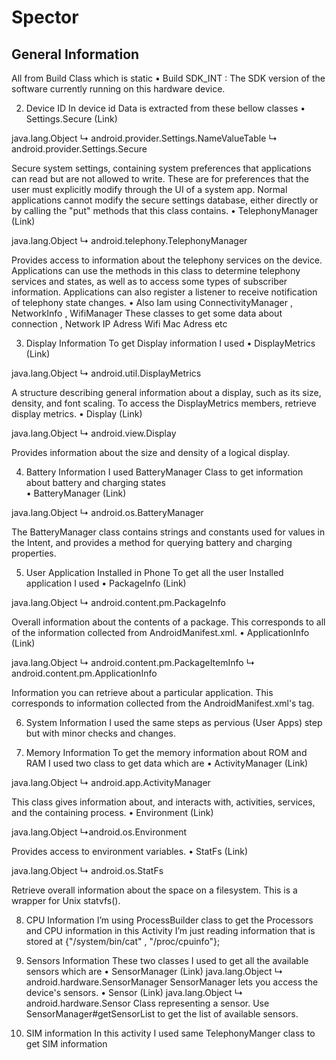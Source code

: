 # Spector

##	General Information 
All from Build Class which is static
•	Build
SDK_INT : The SDK version of the software currently running on this hardware device.




2.	Device ID
In device id Data is extracted from  these bellow classes
•	Settings.Secure (Link)  

java.lang.Object
   ↳	android.provider.Settings.NameValueTable
 	   ↳	android.provider.Settings.Secure  

Secure system settings, containing system preferences that applications can read
but are not allowed to write. These are for preferences that the user must explicitly
modify through the UI of a system app. Normal applications cannot modify the secure
settings database, either directly or by calling the "put" methods that this class contains.
•	TelephonyManager (Link) 

java.lang.Object
   ↳	android.telephony.TelephonyManager
   
Provides access to information about the telephony services on the device. Applications
can use the methods in this class to determine telephony services and states, as well as
to access some types of subscriber information. Applications can also register a listener
to receive notification of telephony state changes.
•	Also Iam using  ConnectivityManager , NetworkInfo , WifiManager 
These classes to get some data about connection , Network IP Adress Wifi Mac Adress etc





3.	Display Information
To get Display information I used 
•	DisplayMetrics (Link)

java.lang.Object
   ↳	android.util.DisplayMetrics
   
A structure describing general information about a display, such as its size, density, and font scaling. To access the DisplayMetrics members, retrieve display metrics.
•	Display (Link)

java.lang.Object
   ↳	android.view.Display
   
Provides information about the size and density of a logical display.





4.	Battery Information 
I used BatteryManager Class to get information about battery and charging states  
•	BatteryManager (Link)

java.lang.Object
   ↳	android.os.BatteryManager
   
The BatteryManager class contains strings and constants used for values in the Intent,
and provides a method for querying battery and charging properties.




5.	User Application Installed in Phone
To get all the user Installed application I used 
•	PackageInfo (Link)

java.lang.Object
   ↳	android.content.pm.PackageInfo
   
Overall information about the contents of a package. This corresponds to all of the information collected from AndroidManifest.xml.
•	ApplicationInfo (Link)

java.lang.Object
   ↳	android.content.pm.PackageItemInfo
 	   ↳	android.content.pm.ApplicationInfo
     
Information you can retrieve about a particular application. This corresponds to information collected from the AndroidManifest.xml's <application> tag.




6.	System Information
I used the same steps as pervious (User Apps) step but with minor checks and changes.



7.	Memory Information 
To get the memory information about ROM and RAM I used two class to get data which are
•	ActivityManager (Link)

java.lang.Object
   ↳	android.app.ActivityManager
   
This class gives information about, and interacts with, activities, services, and the containing process.
•	Environment (Link)

java.lang.Object
      ↳android.os.Environment
             
Provides access to environment variables.
•	StatFs (Link)

java.lang.Object
     ↳  android.os.StatFs
          
Retrieve overall information about the space on a filesystem. This is a wrapper for Unix statvfs().




8.	CPU Information 
I’m using ProcessBuilder class to get the Processors and CPU information in this Activity
I’m just reading information that is stored at {"/system/bin/cat"    ,    "/proc/cpuinfo"};




9.	 Sensors Information
These two classes I used to get all the available sensors which are
•	SensorManager (Link)
java.lang.Object
   ↳	android.hardware.SensorManager
SensorManager lets you access the device's sensors.
•	Sensor (Link)
java.lang.Object
   ↳	android.hardware.Sensor
Class representing a sensor. Use SensorManager#getSensorList to get the list of available sensors.




10.	SIM information 
In this activity I used same TelephonyManger class to get SIM information 

